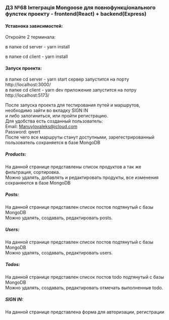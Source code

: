 ### ДЗ №68  Інтеграція Mongoose для повнофункціонального фулстек проекту - frontend(React) + backend(Express)

#### Уставнока зависимостей:<br>
Откройте 2 терминала:<br>

в папке cd server - yarn install<br>

в папке cd client - yarn install<br>


#### Запуск проекта:<br> 
в папке cd server - yarn start сервер запустится на порту http://localhost:3000/<br>
в папке cd client - yarn dev приложение запустится на потру http://localhost:5173/<br>

После запуска проекта для тестирования путей и маршрутов, необходимо зайти во вкладку SIGN IN<br>
и либо залогиниться, или пройти регистрацию.<br>
Для удобства есть созданный пользователь:<br>
 Email: Manuylovaleks@icloud.com<br>
 Password: qwert<br>
После чего все маршруты станут доступными, зарегестрированный пользователь сохраняется в базе MongoDB<br>

##### Products:

На данной странице представлены список продуктов а так же фильтрация, сортировка.<br>
Можно удалять, добавлять и редактировать продукты, все изменения сохраняются в базе MongoDB<br>

##### Posts:

На данной странице представлен список постов подтянутый с базы MongoDB<br>
Можно удалять, создавать, редактировать posts.

##### Users:

На данной странице представлен список постов подтянутый с базы MongoDB<br>
Можно удалять, создавать, редактировать users.

##### Todos:

На данной странице представлен список постов todo подтянутый с базы MongoDB<br>
Можно удалять, создавать, редактировать отмечать выполненные todo.

##### SIGN IN:

На данной странице представлена форма для авторизации, регистрации<br>
